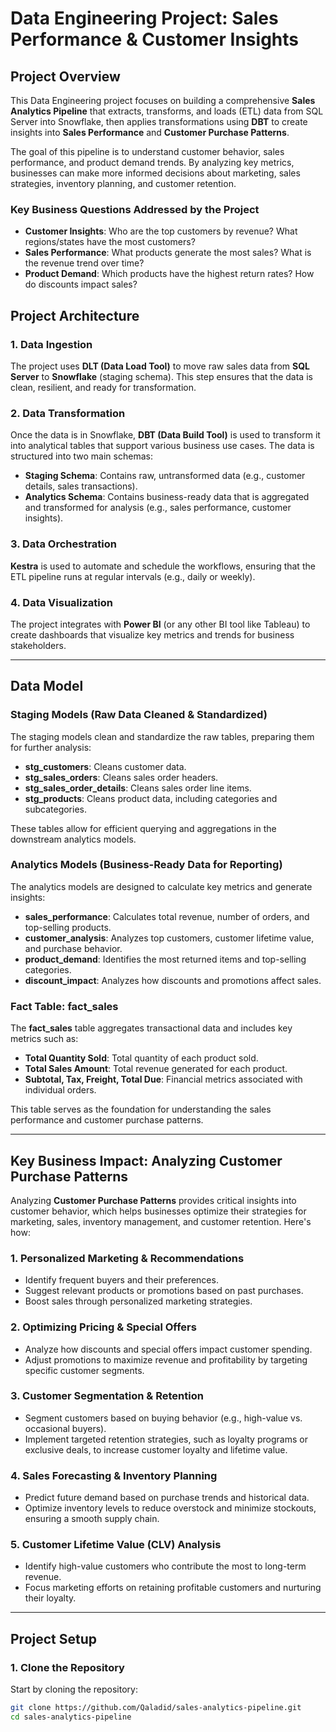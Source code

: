 # Data Engineering Project: Sales Performance & Customer Insights

## Project Overview

This Data Engineering project focuses on building a comprehensive **Sales Analytics Pipeline** that extracts, transforms, and loads (ETL) data from SQL Server into Snowflake, then applies transformations using **DBT** to create insights into **Sales Performance** and **Customer Purchase Patterns**.

The goal of this pipeline is to understand customer behavior, sales performance, and product demand trends. By analyzing key metrics, businesses can make more informed decisions about marketing, sales strategies, inventory planning, and customer retention.

### Key Business Questions Addressed by the Project
- **Customer Insights**: Who are the top customers by revenue? What regions/states have the most customers?
- **Sales Performance**: What products generate the most sales? What is the revenue trend over time?
- **Product Demand**: Which products have the highest return rates? How do discounts impact sales?

## Project Architecture

### 1. Data Ingestion
The project uses **DLT (Data Load Tool)** to move raw sales data from **SQL Server** to **Snowflake** (staging schema). This step ensures that the data is clean, resilient, and ready for transformation.

### 2. Data Transformation
Once the data is in Snowflake, **DBT (Data Build Tool)** is used to transform it into analytical tables that support various business use cases. The data is structured into two main schemas:
- **Staging Schema**: Contains raw, untransformed data (e.g., customer details, sales transactions).
- **Analytics Schema**: Contains business-ready data that is aggregated and transformed for analysis (e.g., sales performance, customer insights).

### 3. Data Orchestration
**Kestra** is used to automate and schedule the workflows, ensuring that the ETL pipeline runs at regular intervals (e.g., daily or weekly).

### 4. Data Visualization
The project integrates with **Power BI** (or any other BI tool like Tableau) to create dashboards that visualize key metrics and trends for business stakeholders.

---

## Data Model

### Staging Models (Raw Data Cleaned & Standardized)

The staging models clean and standardize the raw tables, preparing them for further analysis:
- **stg_customers**: Cleans customer data.
- **stg_sales_orders**: Cleans sales order headers.
- **stg_sales_order_details**: Cleans sales order line items.
- **stg_products**: Cleans product data, including categories and subcategories.
  
These tables allow for efficient querying and aggregations in the downstream analytics models.

### Analytics Models (Business-Ready Data for Reporting)

The analytics models are designed to calculate key metrics and generate insights:
- **sales_performance**: Calculates total revenue, number of orders, and top-selling products.
- **customer_analysis**: Analyzes top customers, customer lifetime value, and purchase behavior.
- **product_demand**: Identifies the most returned items and top-selling categories.
- **discount_impact**: Analyzes how discounts and promotions affect sales.

### Fact Table: **fact_sales**

The **fact_sales** table aggregates transactional data and includes key metrics such as:
- **Total Quantity Sold**: Total quantity of each product sold.
- **Total Sales Amount**: Total revenue generated for each product.
- **Subtotal, Tax, Freight, Total Due**: Financial metrics associated with individual orders.

This table serves as the foundation for understanding the sales performance and customer purchase patterns.

---

## Key Business Impact: Analyzing Customer Purchase Patterns

Analyzing **Customer Purchase Patterns** provides critical insights into customer behavior, which helps businesses optimize their strategies for marketing, sales, inventory management, and customer retention. Here's how:

### 1. **Personalized Marketing & Recommendations**
   - Identify frequent buyers and their preferences.
   - Suggest relevant products or promotions based on past purchases.
   - Boost sales through personalized marketing strategies.

### 2. **Optimizing Pricing & Special Offers**
   - Analyze how discounts and special offers impact customer spending.
   - Adjust promotions to maximize revenue and profitability by targeting specific customer segments.

### 3. **Customer Segmentation & Retention**
   - Segment customers based on buying behavior (e.g., high-value vs. occasional buyers).
   - Implement targeted retention strategies, such as loyalty programs or exclusive deals, to increase customer loyalty and lifetime value.

### 4. **Sales Forecasting & Inventory Planning**
   - Predict future demand based on purchase trends and historical data.
   - Optimize inventory levels to reduce overstock and minimize stockouts, ensuring a smooth supply chain.

### 5. **Customer Lifetime Value (CLV) Analysis**
   - Identify high-value customers who contribute the most to long-term revenue.
   - Focus marketing efforts on retaining profitable customers and nurturing their loyalty.

---

## Project Setup

### 1. **Clone the Repository**

Start by cloning the repository:

```bash
git clone https://github.com/Qaladid/sales-analytics-pipeline.git
cd sales-analytics-pipeline
